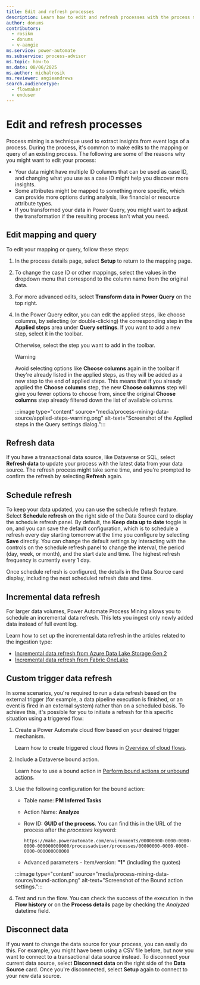 ```yaml
---
title: Edit and refresh processes
description: Learn how to edit and refresh processes with the process mining capability in Power Automate.
author: donums
contributors:
  - rosikm
  - donums
  - v-aangie  
ms.service: power-automate
ms.subservice: process-advisor
ms.topic: how-to
ms.date: 08/06/2025
ms.author: michalrosik
ms.reviewer: angieandrews
search.audienceType: 
  - flowmaker
  - enduser
---
```


# Edit and refresh processes

Process mining is a technique used to extract insights from event logs of a process. During the process, it's common to make edits to the mapping or query of an existing process. The following are some of the reasons why you might want to edit your process:

- Your data might have multiple ID columns that can be used as case ID, and changing what you use as a case ID might help you discover more insights.
- Some attributes might be mapped to something more specific, which can provide more options during analysis, like financial or resource attribute types.
- If you transformed your data in Power Query, you might want to adjust the transformation if the resulting process isn't what you need.

## Edit mapping and query

To edit your mapping or query, follow these steps:

1. In the process details page, select **Setup** to return to the mapping page.

1. To change the case ID or other mappings, select the values in the dropdown menu that correspond to the column name from the original data.

1. For more advanced edits, select **Transform data in Power Query** on the top right.

1. In the Power Query editor, you can edit the applied steps, like choose columns, by selecting (or double-clicking) the corresponding step in the **Applied steps** area under **Query settings**. If you want to add a new step, select it in the toolbar.  

    Otherwise, select the step you want to add in the toolbar.

   > [!WARNING]
   >
   > Avoid selecting options like **Choose columns** again in the toolbar if they're already listed in the applied steps, as they will be added as a new step to the end of applied steps. This means that if you already applied the **Choose columns** step, the new **Choose columns** step will give you fewer options to choose from, since the original **Choose columns** step already filtered down the list of available columns.

     :::image type="content" source="media/process-mining-data-source/applied-steps-warning.png" alt-text="Screenshot of the Applied steps in the Query settings dialog.":::

## Refresh data

If you have a transactional data source, like Dataverse or SQL, select **Refresh data** to update your process with the latest data from your data source. The refresh process might take some time, and you're prompted to confirm the refresh by selecting **Refresh** again.

## Schedule refresh

To keep your data updated, you can use the schedule refresh feature. Select **Schedule refresh** on the right side of the Data Source card to display the schedule refresh panel. By default, the **Keep data up to date** toggle is on, and you can save the default configuration, which is to schedule a refresh every day starting tomorrow at the time you configure by selecting **Save** directly. You can change the default settings by interacting with the controls on the schedule refresh panel to change the interval, the period (day, week, or month), and the start date and time. The highest refresh frequency is currently every 1 day.

Once schedule refresh is configured, the details in the Data Source card display, including the next scheduled refresh date and time.

## Incremental data refresh

For larger data volumes, Power Automate Process Mining allows you to schedule an incremental data refresh. This lets you ingest only newly added data instead of full event log.

Learn how to set up the incremental data refresh in the articles related to the ingestion type:

- [Incremental data refresh from Azure Data Lake Storage Gen 2](process-mining-byo-azure-data-lake.md#define-incremental-data-refresh-settings)
- [Incremental data refresh from Fabric OneLake](process-mining-files-fabric-onelake.md#define-incremental-data-refresh-settings)

## Custom trigger data refresh

In some scenarios, you're required to run a data refresh based on the external trigger (for example, a data pipeline execution is finished, or an event is fired in an external system) rather than on a scheduled basis. To achieve this, it's possible for you to initiate a refresh for this specific situation using a triggered flow:

1. Create a Power Automate cloud flow based on your desired trigger mechanism.

    Learn how to create triggered cloud flows in [Overview of cloud flows](/power-automate/overview-cloud).

1. Include a Dataverse bound action.

    Learn how to use a bound action in [Perform bound actions or unbound actions](/power-automate/dataverse/bound-unbound).

1. Use the following configuration for the bound action:

    -  Table name: **PM Inferred Tasks**
    -  Action Name: **Analyze**
    -  Row ID: **GUID of the process**. You can find this in the URL of the process after the *processes* keyword:
    
        ```https://make.powerautomate.com/environments/00000000-0000-0000-0000-000000000000/processadvisor/processes/00000000-0000-0000-0000-000000000000```
    
    - Advanced parameters - Item/version: **"1"** (including the quotes)

    :::image type="content" source="media/process-mining-data-source/bound-action.png" alt-text="Screenshot of the Bound action settings.":::

1. Test and run the flow. You can check the success of the execution in the **Flow history** or on the **Process details** page by checking the *Analyzed* datetime field.

## Disconnect data

If you want to change the data source for your process, you can easily do this. For example, you might have been using a CSV file before, but now you want to connect to a transactional data source instead. To disconnect your current data source, select **Disconnect data** on the right side of the **Data Source** card. Once you're disconnected, select **Setup** again to connect to your new data source.
